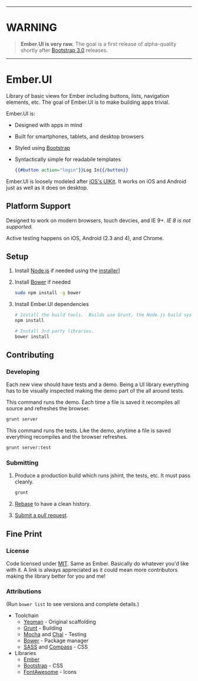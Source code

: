 ----
# WARNING

> **Ember.UI is very raw.**  The goal is a first release of alpha-quality shortly after [Bootstrap 3.0](https://github.com/twitter/bootstrap/wiki/Roadmap)
releases.

----


# Ember.UI

Library of basic views for Ember including buttons, lists, navigation elements, etc.  The goal of
Ember.UI is to make building apps trivial.

Ember.UI is:
  * Designed with apps in mind
  * Built for smartphones, tablets, and desktop browsers
  * Styled using [Bootstrap](http://twitter.github.com/bootstrap/)
  * Syntactically simple for readabile templates

    ```handlebars
    {{#button action="login"}}Log In{{/button}}
    ```

Ember.UI is loosely modeled after [iOS's UIKit](http://developer.apple.com/library/ios/#documentation/uikit/reference/UIKit_Framework/Introduction/Introduction.html).  It
works on iOS and Android just as well as it does on desktop.


## Platform Support

Designed to work on modern browsers, touch devcies, and IE 9+.  _IE 8 is not supported._

Active testing happens on iOS, Android (2.3 and 4), and Chrome.


## Setup

1. Install [Node.js](http://nodejs.org/) if needed using the [installer](http://nodejs.org/download/)]
1. Install [Bower](http://twitter.github.com/bower/) if needed

    ```bash
    sudo npm install -g bower
    ```

1. Install Ember.UI dependencies

    ```bash
    # Install the build tools.  Builds use Grunt, the Node.js build system, http://gruntjs.com/
    npm install

    # Install 3rd party libraries.
    bower install
    ```


## Contributing

### Developing

Each new view should have tests and a demo.  Being a UI library everything has to be visually
inspected making the demo part of the all around tests.

This command runs the demo.  Each time a file is saved it recompiles all source and refreshes the
browser.

```bash
grunt server
```

This command runs the tests.  Like the demo, anytime a file is saved everything recompiles and the
browser refreshes.

```bash
grunt server:test
```

### Submitting

1. Produce a production build which runs jshint, the tests, etc.  It must pass cleanly.

    ```bash
    grunt
    ```

2. [Rebase](https://help.github.com/articles/interactive-rebase) to have a clean history.
3. [Submit a pull request](https://help.github.com/articles/using-pull-requests).


## Fine Print

### License

Code licensed under [MIT](http://opensource.org/licenses/MIT).  Same as Ember.  Basically do
whatever you'd like with it.  A link is always appreciated as it could mean more contributors making
the library better for you and me!

### Attributions

(Run `bower list` to see versions and complete details.)

  * Toolchain
    * [Yeoman](http://yeoman.io/) - Original scaffolding
    * [Grunt](http://gruntjs.com/) - Building
    * [Mocha](http://visionmedia.github.com/mocha/) and [Chai](http://chaijs.com/) - Testing
    * [Bower](http://twitter.github.com/bower/) - Package manager
    * [SASS](http://sass-lang.com/) and [Compass](http://compass-style.org/reference/compass/) - CSS
  * Libraries
    * [Ember](http://emberjs.com/)
    * [Bootstrap](http://twitter.github.com/bootstrap/) - CSS
    * [FontAwesome](http://fortawesome.github.com/Font-Awesome/) - Icons
